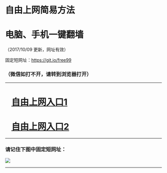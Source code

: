 ﻿# 自由上网简易方法

# 电脑、手机一键翻墙

（2017/10/09 更新，网址有效）

固定短网址：https://git.io/free99

### （微信如打不开，请转到浏览器打开）


***





# &nbsp;&nbsp; <a href="http://ft728014109.fwq-tz-1001.info/fwqtz01.html?t=100900126377 " target="_blank">自由上网入口1</a>
# &nbsp;&nbsp; <a href="http://ft147828173.fwq-tz-1002.info/fwqtz02.html?t=100900114871 " target="_blank">自由上网入口2</a>
***

### 请记住下图中固定短网址：

<img src="https://s3-us-west-2.amazonaws.com/fwq-1001/yjfq-20170905okok.png" /> 


***

